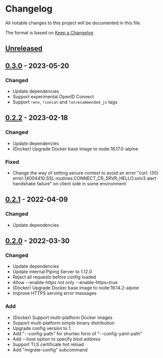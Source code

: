 # Changelog
All notable changes to this project will be documented in this file.

The format is based on [Keep a Changelog](http://keepachangelog.com/en/1.0.0/)

## [Unreleased]

## [0.3.0] - 2023-05-20
### Changed
* Update dependencies
* Support experimental OpenID Connect
* Support `!env`, `!concat` and `!unrecommended_js` tags

## [0.2.2] - 2023-02-18
### Changed
* Update dependencies
* (Docker) Upgrade Docker base image to node:16.17.0-alpine

### Fixed
* Change the way of setting secure context to avoid an error "curl: (35) error:14004410:SSL routines:CONNECT_CR_SRVR_HELLO:sslv3 alert handshake failure" on client side in some environment

## [0.2.1] - 2022-04-09
### Changed
* Update dependencies

## [0.2.0] - 2022-03-30
### Changed
* Update dependencies
* Update internal Piping Server to 1.12.0
* Reject all requests before config loaded 
* Allow --enable-https not only --enable-https=true
* (Docker) Upgrade Docker base image to node:16.14.2-alpine
* Improve HTTPS serving error messages

### Add
* (Docker) Support multi-platform Docker images
* Support multi-platform simple binary distribution
* Upgrade config version to 1
* Add "--config-path" for shorten form of "--config-yaml-path"
* Add --host option to specify bind address
* Support TLS certificate hot reload
* Add "migrate-config" subcommand

[Unreleased]: https://github.com/nwtgck/rich-piping-server/compare/v0.3.0...HEAD
[0.3.0]: https://github.com/nwtgck/rich-piping-server/compare/v0.2.2...v0.3.0
[0.2.2]: https://github.com/nwtgck/rich-piping-server/compare/v0.2.1...v0.2.2
[0.2.1]: https://github.com/nwtgck/rich-piping-server/compare/v0.2.0...v0.2.1
[0.2.0]: https://github.com/nwtgck/rich-piping-server/compare/v0.1.2...v0.2.0
